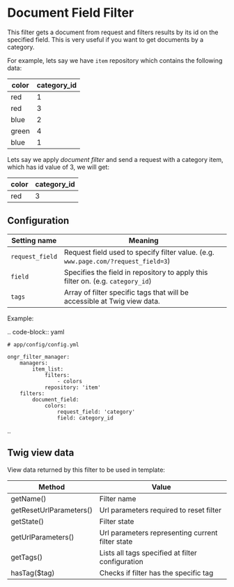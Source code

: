 Document Field Filter  
=====================  
This filter gets a document from request and filters results by its id on the specified field.
This is very useful if you want to get documents by a category.
  
For example, lets say we have `item` repository which contains the following data:
  

| color | category_id |
|-------|-------------|
| red   | 1           |
| red   | 3           |
| blue  | 2           |
| green | 4           |
| blue  | 1           |
  
Lets say we apply *document filter* and send a request with a category item, which has id value of 3, we will get:
  
| color | category_id |
|-------|-------------|
| red   | 3           |
  
Configuration  
-------------  
| Setting name           | Meaning                                                                              |
|------------------------|--------------------------------------------------------------------------------------|
| `request_field`        | Request field used to specify filter value. (e.g. `www.page.com/?request_field=3`)   |
| `field`                | Specifies the field in repository to apply this filter on. (e.g. `category_id`)      |
| `tags`                 | Array of filter specific tags that will be accessible at Twig view data.             |
  
Example:
  
.. code-block:: yaml
  
    # app/config/config.yml
  
    ongr_filter_manager:
        managers:
            item_list:
                filters:
                    - colors
                repository: 'item'
        filters:
            document_field:
                colors:
                    request_field: 'category'
                    field: category_id
  
..  

Twig view data
--------------
View data returned by this filter to be used in template:

| Method                  | Value                                            |
|-------------------------|--------------------------------------------------|
| getName()               | Filter name                                      |
| getResetUrlParameters() | Url parameters required to reset filter          |
| getState()              | Filter state                                     |
| getUrlParameters()      | Url parameters representing current filter state |
| getTags()               | Lists all tags specified at filter configuration |
| hasTag($tag)            | Checks if filter has the specific tag            |
